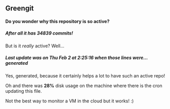 ## Greengit

#### Do you wonder why this repository is so active?

##### After all it has 34839 commits!

But is it *really* active? Well...

##### Last update was on Thu Feb 2 at 2:25:16 when those lines were... generated

Yes, generated, because it certainly helps a lot to have such an active repo!

Oh and there was **28%** disk usage on the machine
where there is the cron updating this file.

Not the best way to monitor a VM in the cloud but it works! :)
